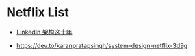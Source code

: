 # Netflix List

- [LinkedIn 架构这十年](http://colobu.com/2015/07/24/brief-history-scaling-linkedin/)

- https://dev.to/karanpratapsingh/system-design-netflix-3d9g
